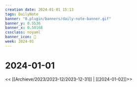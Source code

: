 ```yaml
---
creation date: 2024-01-01 15:13
tags: DailyNote
banner: "0.plugin/banners/daily-note-banner.gif"
banner_y: 0.5536
banner_x: 0.50168
cssclass: noyaml
banner_icon: 💌
week: 2024-01
---
```


# 2024-01-01

<< [[Archieve/2023/2023-12/2023-12-31]] | [[2024-01-02]]>>

